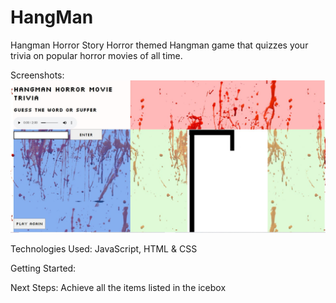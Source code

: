 # HangMan

Hangman Horror Story
Horror themed Hangman game that quizzes your trivia on popular horror movies of all time.

Screenshots:
 <img src="./Source/Hangman-Horror-Screenshot.jpg" alt="Screenshot"/>


Technologies Used:
JavaScript, HTML & CSS

Getting Started: 


Next Steps: 
Achieve all the items listed in the icebox

